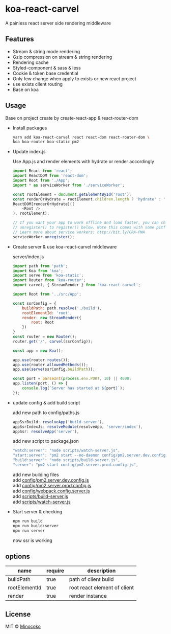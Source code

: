 # koa-react-carvel
A painless react server side rendering middleware

## Features
* Stream & string mode rendering
* Gzip compression on stream & string rendering
* Rendering cache
* Styled-component & sass & less
* Cookie & token base credential
* Only few change when apply to exists or new react project
* use exists client routing
* Base on koa


## Usage

Base on project create by create-react-app & react-router-dom

* Install packages
    ```bash
    yarn add koa-react-carvel react react-dom react-router-dom \
    koa koa-router koa-static pm2
    ```

* Update index.js

    Use App.js and render elements with hydrate or render accordingly
    ```javascript
    import React from 'react';
    import ReactDOM from 'react-dom';
    import Root from './App';
    import * as serviceWorker from './serviceWorker';

    const rootElement = document.getElementById('root');
    const renderOrHydrate = rootElement.children.length ? 'hydrate' : 'render';
    ReactDOM[renderOrHydrate]((
        <Root />
    ), rootElement);

    // If you want your app to work offline and load faster, you can change
    // unregister() to register() below. Note this comes with some pitfalls.
    // Learn more about service workers: http://bit.ly/CRA-PWA
    serviceWorker.unregister();

    ```

* Create server & use koa-react-carvel middleware

    server/index.js
    ```javascript
    import path from 'path';
    import Koa from 'koa';
    import serve from 'koa-static';
    import Router from 'koa-router';
    import carvel, { StreamRender } from 'koa-react-carvel';

    import Root from '../src/App';

    const ssrConfig = {
        buildPath: path.resolve('./build'),
        rootElementId: 'root',
        render: new StreamRender({
            root: Root
        })
    }
    const router = new Router();
    router.get('/', carvel(ssrConfig));

    const app = new Koa();

    app.use(router.routes());
    app.use(router.allowedMethods());
    app.use(serve(ssrConfig.buildPath));

    const port = parseInt(process.env.PORT, 10) || 4000;
    app.listen(port, () => {
        console.log(`Server has started at ${port}`);
    });

    ```

* update config & add build script

    add new path to config/paths.js
    ```javascript
    appSsrBuild: resolveApp('build-server'),
    appSsrIndexJs: resolveModule(resolveApp, 'server/index'),
    appSsr: resolveApp('server'),
    ```

    add new script to package.json
    ```javascript
    "watch:server": "node scripts/watch-server.js",
    "start:server": "pm2 start --no-daemon config/pm2.server.dev.config.js",
    "build:server": "node scripts/build-server.js",
    "server": "pm2 start config/pm2.server.prod.config.js",
    ```

    add new building files<br>
    add [config/pm2.server.dev.config.js](examples/simple/config/pm2.server.dev.config.js) <br>
    add [config/pm2.server.prod.config.js](examples/simple/config/pm2.server.prod.config.js) <br>
    add [config/webpack.config.server.js](examples/simple/config/webpack.config.server.js) <br>
    add [scripts/build-server.js](examples/simple/scripts/build-server.js) <br>
    add [scripts/watch-server.js](examples/simple/scripts/watch-server.js) <br>
    

* Start server & checking

    ```bash
    npm run build
    npm run build:server
    npm run server
    ```
    now ssr is working

## options

|   name            |   require     |   description                     |
|   -----------     |   ----------- |   -----------                     |
|   buildPath       |   true        |   path of client build            |
|   rootElementId   |   true        |   root react element of client    |
|   render          |   true        |   render instance                 |

## License

MIT © [Minocoko](mailto:minocoko@outlook.com)
